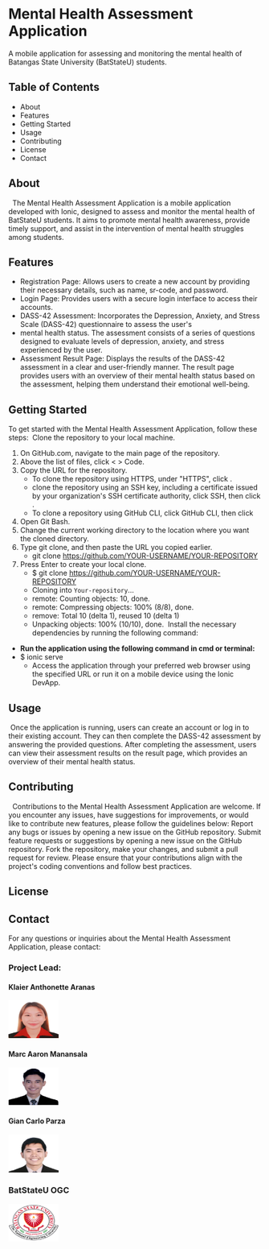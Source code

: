 # Mental Health Assessment Application
A mobile application for assessing and monitoring the mental health of Batangas State University (BatStateU) students.
## Table of Contents
* About
* Features
* Getting Started
* Usage
* Contributing
* License
* Contact
## About
&nbsp; The Mental Health Assessment Application is a mobile application developed with Ionic, designed to assess and monitor the mental health of BatStateU students. It aims to promote mental health awareness, provide timely support, and assist in the intervention of mental health struggles among students.
## Features
* Registration Page: Allows users to create a new account by providing their necessary details, such as name, sr-code, and password.
* Login Page: Provides users with a secure login interface to access their accounts.
* DASS-42 Assessment: Incorporates the Depression, Anxiety, and Stress Scale (DASS-42) questionnaire to assess the user's
* mental health status. The assessment consists of a series of questions designed to evaluate levels of depression, anxiety, and stress experienced by the user.
* Assessment Result Page: Displays the results of the DASS-42 assessment in a clear and user-friendly manner. The result page provides users with an overview of their mental health status based on the assessment, helping them understand their emotional well-being.

## Getting Started
To get started with the Mental Health Assessment Application, follow these steps:
&nbsp;Clone the repository to your local machine.
1. On GitHub.com, navigate to the main page of the repository.
1. Above the list of files, click < > Code.
1. Copy the URL for the repository.
    - To clone the repository using HTTPS, under "HTTPS", click .
    -  clone the repository using an SSH key, including a certificate issued by           your organization's SSH certificate authority, click SSH, then click .
    - To clone a repository using GitHub CLI, click GitHub CLI, then click
1. Open Git Bash.
1. Change the current working directory to the location where you want the cloned directory.
1. Type git clone, and then paste the URL you copied earlier.
    - git clone https://github.com/YOUR-USERNAME/YOUR-REPOSITORY
1. Press Enter to create your local clone.
    - $ git clone https://github.com/YOUR-USERNAME/YOUR-REPOSITORY
    -  Cloning into `Your-repository`...
    -  remote: Counting objects: 10, done.
    -  remote: Compressing objects: 100% (8/8), done.
    -  remove: Total 10 (delta 1), reused 10 (delta 1)
    -  Unpacking objects: 100% (10/10), done.
&nbsp;Install the necessary dependencies by running the following command:
- **Run the application using the following command in cmd or terminal:**
- $ ionic serve 
  - Access the application through your preferred web browser using the specified URL or run it on a mobile device using the Ionic DevApp.

## Usage
&nbsp;Once the application is running, users can create an account or log in to their existing account. They can then complete the DASS-42 assessment by answering the provided questions. After completing the assessment, users can view their assessment results on the result page, which provides an overview of their mental health status.

## Contributing
&nbsp; Contributions to the Mental Health Assessment Application are welcome. If you encounter any issues, have suggestions for improvements, or would like to contribute new features, please follow the guidelines below:
Report any bugs or issues by opening a new issue on the GitHub repository.
Submit feature requests or suggestions by opening a new issue on the GitHub repository.
Fork the repository, make your changes, and submit a pull request for review.
Please ensure that your contributions align with the project's coding conventions and follow best practices.
## License
## Contact
For any questions or inquiries about the Mental Health Assessment Application, please contact:
### **Project Lead:**

#### Klaier Anthonette Aranas
<img src="proj_lead/klaier.png.png" alt="logo" title="klaier" width="100" height="75">

#### Marc Aaron Manansala
<img src="proj_lead/marc.png.png" alt="logo" title="marc" width="100" height="75">

#### Gian Carlo Parza 
<img src="proj_lead/gian.png.png" alt="logo" title="marc" width="100" height="75">

### BatStateU OGC 
<img src="logo.png" alt="logo" title="marc" width="100" height="75">







